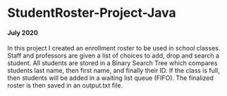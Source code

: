 # StudentRoster-Project-Java
#### July 2020

In this project I created an enrollment roster to be used in school classes. Staff and professors are given a list of choices to add, drop and search a student. All students are stored in a Binary Search Tree which compares students last name, then first name, and finally their ID. If the class is full, then students will be added in a waiting list queue (FIFO). The finalized roster is then saved in an output.txt file.
